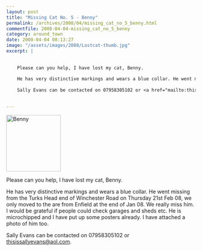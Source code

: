 ```yaml
---
layout: post
title: "Missing Cat No. 5 - Benny"
permalink: /archives/2008/04/missing_cat_no_5_benny.html
commentfile: 2008-04-04-missing_cat_no_5_benny
category: around_town
date: 2008-04-04 08:13:27
image: "/assets/images/2008/Lostcat-thumb.jpg"
excerpt: |
    
    
    Please can you help, I have lost my cat, Benny.
    
    He has very distinctive markings and wears a blue collar. He went missing from the Turks Head end of Winchester Road on Thursday 21st Feb 08, we only moved to the are from Enfield at the end of Jan 08. We really miss him. I would be grateful if people could check garages and sheds etc. He is microchipped and I have put up some posters already. I have attached a photo of him too.
    
    Sally Evans can be contacted on 07958305102 or <a href="mailto:thisissallyevans@aol.com">thisissallyevans@aol.com</a>
    

---
```


<a href="/assets/images/2008/Lostcat.jpg"><img src="/assets/images/2008/Lostcat-thumb.jpg" width="145" height="150" alt="Benny" class="photo right" /></a>

Please can you help, I have lost my cat, Benny.

He has very distinctive markings and wears a blue collar. He went missing from the Turks Head end of Winchester Road on Thursday 21st Feb 08, we only moved to the are from Enfield at the end of Jan 08. We really miss him. I would be grateful if people could check garages and sheds etc. He is microchipped and I have put up some posters already. I have attached a photo of him too.

Sally Evans can be contacted on 07958305102 or <thisissallyevans@aol.com>.
